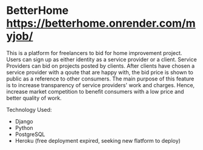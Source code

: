 # BetterHome <https://betterhome.onrender.com/myjob/> 
This is a platform for freelancers to bid for home improvement project. Users can sign up as either identity as a service provider or a client. Service Providers can bid on projects posted by clients. After clients have chosen a service provider with a qoute that are happy with, the bid price is shown to public as a reference to other consumers. The main purpose of this feature is to increase transparency of service providers' work and charges. Hence, increase market competition to benefit consumers with a low price and better quality of work. 

Technology Used:

- Django 
- Python
- PostgreSQL
- Heroku (free deployment expired, seeking new flatform to deploy)
